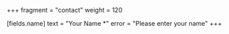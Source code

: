 +++
fragment = "contact"
weight = 120

[fields.name]
  text = "Your Name *"
  error = "Please enter your name"
+++
